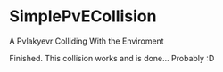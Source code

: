 # SimplePvECollision
A Pvlakyevr Colliding With the Enviroment


Finished.  This collision works and is done... Probably :D
